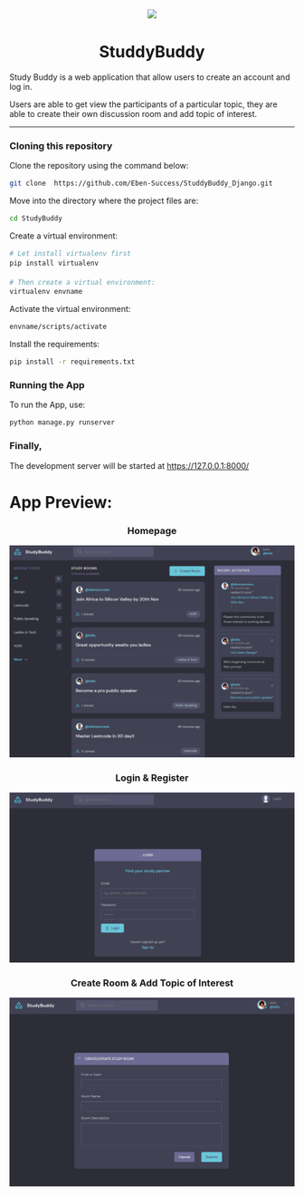 
<div align='center'>
<img width="30%" src="https://user-images.githubusercontent.com/72341453/134747028-7e2d90cc-a92f-4f66-815e-54a0d50cca54.PNG">

# StuddyBuddy

</div>

Study Buddy is a web application that allow users to create an account and log in.

Users are able to get view the participants of a particular topic, they are able to create their own discussion room and add topic of interest. 

<hr>

### Cloning this repository

Clone the repository using the command below:

```bash
git clone  https://github.com/Eben-Success/StuddyBuddy_Django.git
```

Move into the directory where the project files are:
```bash
cd StudyBuddy
```

 Create a virtual environment:
```bash
# Let install virtualenv first
pip install virtualenv

# Then create a virtual environment:
virtualenv envname
```

Activate the virtual environment:
```bash
envname/scripts/activate
```

Install the requirements:
```bash
pip install -r requirements.txt
```

### Running the App

To run the App, use:
```bash
python manage.py runserver
```

### Finally, 
The development server will be started at https://127.0.0.1:8000/

# App Preview:

<div align="center">

### Homepage

</div>

![img.png](studybud/static/images/img1.png)

<div align="center">

### Login & Register 

</div>

![img.png](studybud/static/images/img2.png)

<div align="center">

### Create Room & Add Topic of Interest

</div>

![img.png](studybud/static/images/img.png)




